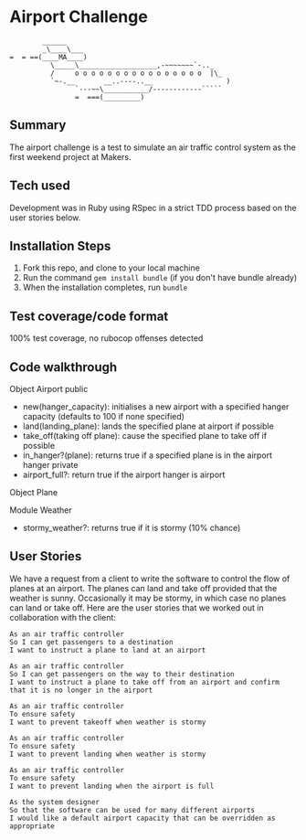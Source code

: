Airport Challenge
=================

```
        ______
        _\____\___
=  = ==(____MA____)
          \_____\___________________,-~~~~~~~`-.._
          /     o o o o o o o o o o o o o o o o  |\_
          `~-.__       __..----..__                  )
                `---~~\___________/------------`````
                =  ===(_________)

```

Summary
-------

The airport challenge is a test to simulate an air traffic control system as the
first weekend project at Makers.

Tech used
---------

Development was in Ruby using RSpec in a strict TDD process based on the user
stories below.

Installation Steps
-------------------

1. Fork this repo, and clone to your local machine
2. Run the command `gem install bundle` (if you don't have bundle already)
3. When the installation completes, run `bundle`

Test coverage/code format
-------------------------

100% test coverage, no rubocop offenses detected

Code walkthrough
----------------

Object Airport
  public
  - new(hanger_capacity): initialises a new airport with a specified hanger
                          capacity (defaults to 100 if none specified)
  - land(landing_plane): lands the specified plane at airport if possible
  - take_off(taking off plane): cause the specified plane to take off if possible
  - in_hanger?(plane): returns true if a specified plane is in the airport hanger
  private
  - airport_full?: return true if the airport hanger is airport

Object Plane

Module Weather
  -  stormy_weather?: returns true if it is stormy (10% chance)

User Stories
------------

We have a request from a client to write the software to control the flow of planes at an airport. The planes can land and take off provided that the weather is sunny. Occasionally it may be stormy, in which case no planes can land or take off.  Here are the user stories that we worked out in collaboration with the client:

```
As an air traffic controller
So I can get passengers to a destination
I want to instruct a plane to land at an airport

As an air traffic controller
So I can get passengers on the way to their destination
I want to instruct a plane to take off from an airport and confirm that it is no longer in the airport

As an air traffic controller
To ensure safety
I want to prevent takeoff when weather is stormy

As an air traffic controller
To ensure safety
I want to prevent landing when weather is stormy

As an air traffic controller
To ensure safety
I want to prevent landing when the airport is full

As the system designer
So that the software can be used for many different airports
I would like a default airport capacity that can be overridden as appropriate
```
